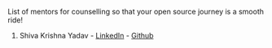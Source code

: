 List of mentors for counselling so that your open source journey is a smooth ride!

1. Shiva Krishna Yadav - [LinkedIn](http://linkedin.com/in/shivakirshna9) - 
                      [Github](http://github.com/shivakirshna9)
